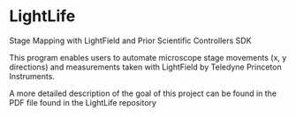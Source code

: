 # LightLife
Stage Mapping with LightField and Prior Scientific Controllers SDK

This program enables users to automate microscope stage movements (x, y directions) and measurements taken with LightField by Teledyne Princeton Instruments.

A more detailed description of the goal of this project can be found in the PDF file found in the LightLife repository

